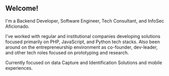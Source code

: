 ## Welcome!

I'm a Backend Developer, Software Engineer, Tech Consultant, and InfoSec Aficionado.

I've worked with regular and institutional companies developing solutions focused primarily on PHP, JavaScript, and Python tech stacks. Also been around on the entrepreneurship environment as co-founder, dev-leader, and other tech roles focused on prototyping and research.

Currently focused on data Capture and Identification Solutions and mobile experiences.
